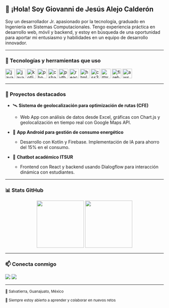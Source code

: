 <h2 align="left">👋 ¡Hola! Soy Giovanni de Jesús Alejo Calderón</h2>

<p>Soy un desarrollador Jr. apasionado por la tecnología, graduado en Ingeniería en Sistemas Computacionales. Tengo experiencia práctica en desarrollo web, móvil y backend, y estoy en búsqueda de una oportunidad para aportar mi entusiasmo y habilidades en un equipo de desarrollo innovador.</p>

---

### 🚀 Tecnologías y herramientas que uso
<div align="left">
  <img src="https://cdn.jsdelivr.net/gh/devicons/devicon/icons/java/java-original.svg" height="30" alt="java logo" />
  <img src="https://cdn.jsdelivr.net/gh/devicons/devicon/icons/javascript/javascript-original.svg" height="30" alt="javascript logo" />
  <img src="https://cdn.jsdelivr.net/gh/devicons/devicon/icons/kotlin/kotlin-original.svg" height="30" alt="kotlin logo" />
  <img src="https://cdn.jsdelivr.net/gh/devicons/devicon/icons/php/php-original.svg" height="30" alt="php logo" />
  <img src="https://cdn.jsdelivr.net/gh/devicons/devicon/icons/csharp/csharp-original.svg" height="30" alt="csharp logo" />
  <img src="https://cdn.jsdelivr.net/gh/devicons/devicon/icons/python/python-original.svg" height="30" alt="python logo" />
  <img src="https://cdn.jsdelivr.net/gh/devicons/devicon/icons/react/react-original.svg" height="30" alt="react logo" />
  <img src="https://cdn.jsdelivr.net/gh/devicons/devicon/icons/html5/html5-original.svg" height="30" alt="html5 logo" />
  <img src="https://cdn.jsdelivr.net/gh/devicons/devicon/icons/css3/css3-original.svg" height="30" alt="css3 logo" />
  <img src="https://cdn.jsdelivr.net/gh/devicons/devicon/icons/mysql/mysql-original.svg" height="30" alt="mysql logo" />
  <img src="https://cdn.jsdelivr.net/gh/devicons/devicon/icons/firebase/firebase-plain.svg" height="30" alt="firebase logo" />
  <img src="https://cdn.jsdelivr.net/gh/devicons/devicon/icons/aws/aws-original.svg" height="30" alt="aws logo" />
</div>

---

### 💼 Proyectos destacados

- 🛰 **Sistema de geolocalización para optimización de rutas (CFE)**
  - Web App con análisis de datos desde Excel, gráficas con Chart.js y geolocalización en tiempo real con Google Maps API.

- 📱 **App Android para gestión de consumo energético**
  - Desarrollo con Kotlin y Firebase. Implementación de IA para ahorro del 15% en el consumo.

- 🤖 **Chatbot académico ITSUR**
  - Frontend con React y backend usando Dialogflow para interacción dinámica con estudiantes.

---

### 📊 Stats GitHub

<div align="center">
  <img src="https://github-readme-stats.vercel.app/api?username=GiovanniAdb&show_icons=true&theme=dracula&locale=es&hide_border=false" height="150" />
  <img src="https://github-readme-stats.vercel.app/api/top-langs/?username=GiovanniAdb&layout=compact&theme=dracula&langs_count=6&hide_border=false" height="150" />
</div>

---

### 📫 Conecta conmigo

<div align="left">
  <a href="mailto:giiovannyalejjo@gmail.com"><img src="https://img.shields.io/badge/Gmail-D14836?style=for-the-badge&logo=gmail&logoColor=white"/></a>
  <a href="https://www.linkedin.com/in/giovanni-alejo21"><img src="https://img.shields.io/badge/LinkedIn-0077B5?style=for-the-badge&logo=linkedin&logoColor=white"/></a>
</div>

---

<sub>📍 Salvatierra, Guanajuato, México</sub>

<sub>👀 Siempre estoy abierto a aprender y colaborar en nuevos retos</sub>
